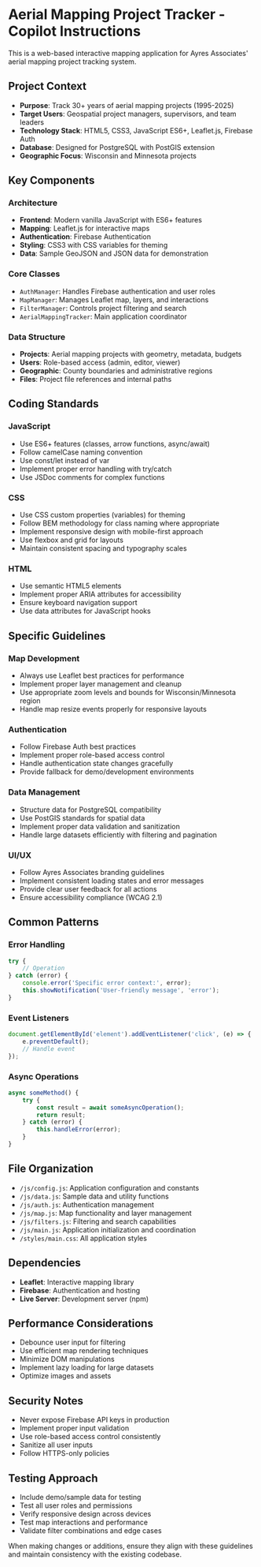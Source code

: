 <!-- Use this file to provide workspace-specific custom instructions to Copilot. For more details, visit https://code.visualstudio.com/docs/copilot/copilot-customization#_use-a-githubcopilotinstructionsmd-file -->

# Aerial Mapping Project Tracker - Copilot Instructions

This is a web-based interactive mapping application for Ayres Associates' aerial mapping project tracking system. 

## Project Context
- **Purpose**: Track 30+ years of aerial mapping projects (1995-2025)
- **Target Users**: Geospatial project managers, supervisors, and team leaders
- **Technology Stack**: HTML5, CSS3, JavaScript ES6+, Leaflet.js, Firebase Auth
- **Database**: Designed for PostgreSQL with PostGIS extension
- **Geographic Focus**: Wisconsin and Minnesota projects

## Key Components

### Architecture
- **Frontend**: Modern vanilla JavaScript with ES6+ features
- **Mapping**: Leaflet.js for interactive maps
- **Authentication**: Firebase Authentication
- **Styling**: CSS3 with CSS variables for theming
- **Data**: Sample GeoJSON and JSON data for demonstration

### Core Classes
- `AuthManager`: Handles Firebase authentication and user roles
- `MapManager`: Manages Leaflet map, layers, and interactions  
- `FilterManager`: Controls project filtering and search
- `AerialMappingTracker`: Main application coordinator

### Data Structure
- **Projects**: Aerial mapping projects with geometry, metadata, budgets
- **Users**: Role-based access (admin, editor, viewer)
- **Geographic**: County boundaries and administrative regions
- **Files**: Project file references and internal paths

## Coding Standards

### JavaScript
- Use ES6+ features (classes, arrow functions, async/await)
- Follow camelCase naming convention
- Use const/let instead of var
- Implement proper error handling with try/catch
- Use JSDoc comments for complex functions

### CSS
- Use CSS custom properties (variables) for theming
- Follow BEM methodology for class naming where appropriate
- Implement responsive design with mobile-first approach
- Use flexbox and grid for layouts
- Maintain consistent spacing and typography scales

### HTML
- Use semantic HTML5 elements
- Implement proper ARIA attributes for accessibility
- Ensure keyboard navigation support
- Use data attributes for JavaScript hooks

## Specific Guidelines

### Map Development
- Always use Leaflet best practices for performance
- Implement proper layer management and cleanup
- Use appropriate zoom levels and bounds for Wisconsin/Minnesota region
- Handle map resize events properly for responsive layouts

### Authentication
- Follow Firebase Auth best practices
- Implement proper role-based access control
- Handle authentication state changes gracefully
- Provide fallback for demo/development environments

### Data Management
- Structure data for PostgreSQL compatibility
- Use PostGIS standards for spatial data
- Implement proper data validation and sanitization
- Handle large datasets efficiently with filtering and pagination

### UI/UX
- Follow Ayres Associates branding guidelines
- Implement consistent loading states and error messages
- Provide clear user feedback for all actions
- Ensure accessibility compliance (WCAG 2.1)

## Common Patterns

### Error Handling
```javascript
try {
    // Operation
} catch (error) {
    console.error('Specific error context:', error);
    this.showNotification('User-friendly message', 'error');
}
```

### Event Listeners
```javascript
document.getElementById('element').addEventListener('click', (e) => {
    e.preventDefault();
    // Handle event
});
```

### Async Operations
```javascript
async someMethod() {
    try {
        const result = await someAsyncOperation();
        return result;
    } catch (error) {
        this.handleError(error);
    }
}
```

## File Organization
- `/js/config.js`: Application configuration and constants
- `/js/data.js`: Sample data and utility functions
- `/js/auth.js`: Authentication management
- `/js/map.js`: Map functionality and layer management
- `/js/filters.js`: Filtering and search capabilities
- `/js/main.js`: Application initialization and coordination
- `/styles/main.css`: All application styles

## Dependencies
- **Leaflet**: Interactive mapping library
- **Firebase**: Authentication and hosting
- **Live Server**: Development server (npm)

## Performance Considerations
- Debounce user input for filtering
- Use efficient map rendering techniques
- Minimize DOM manipulations
- Implement lazy loading for large datasets
- Optimize images and assets

## Security Notes
- Never expose Firebase API keys in production
- Implement proper input validation
- Use role-based access control consistently
- Sanitize all user inputs
- Follow HTTPS-only policies

## Testing Approach
- Include demo/sample data for testing
- Test all user roles and permissions
- Verify responsive design across devices  
- Test map interactions and performance
- Validate filter combinations and edge cases

When making changes or additions, ensure they align with these guidelines and maintain consistency with the existing codebase.
